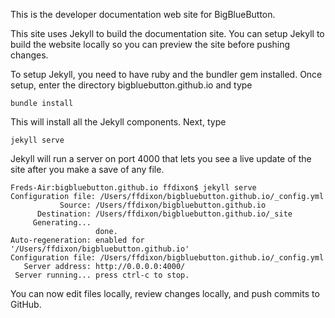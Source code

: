 This is the developer documentation web site for BigBlueButton.

This site uses Jekyll to build the documentation site.  You can setup Jekyll to build the website locally so you can preview the site before pushing changes.

To setup Jekyll, you need to have ruby and the bundler gem installed.  Once setup, enter the directory bigbluebutton.github.io and type

 ```
 bundle install
 ```

 This will install all the Jekyll components.  Next, type

 ```
 jekyll serve
 ```

Jekyll will run a server on port 4000 that lets you see a live update of the site after you make a save of any file.

 ```
 Freds-Air:bigbluebutton.github.io ffdixon$ jekyll serve
Configuration file: /Users/ffdixon/bigbluebutton.github.io/_config.yml
            Source: /Users/ffdixon/bigbluebutton.github.io
       Destination: /Users/ffdixon/bigbluebutton.github.io/_site
      Generating... 
                    done.
 Auto-regeneration: enabled for '/Users/ffdixon/bigbluebutton.github.io'
Configuration file: /Users/ffdixon/bigbluebutton.github.io/_config.yml
    Server address: http://0.0.0.0:4000/
  Server running... press ctrl-c to stop.
```

You can now edit files locally, review changes locally, and push commits to GitHub.
